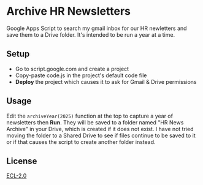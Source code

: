 # Archive HR Newsletters

Google Apps Script to search my gmail inbox for our HR newletters and save them to a Drive folder. It's intended to be run a year at a time.

## Setup

- Go to script.google.com and create a project
- Copy-paste code.js in the project's default code file
- **Deploy** the project which causes it to ask for Gmail & Drive permissions

## Usage

Edit the `archiveYear(2025)` function at the top to capture a year of newsletters then **Run**. They will be saved to a folder named "HR News Archive" in your Drive, which is created if it does not exist. I have not tried moving the folder to a Shared Drive to see if files continue to be saved to it or if that causes the script to create another folder instead.

## License

[ECL-2.0](https://opensource.org/license/ecl-2-0)
